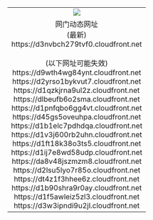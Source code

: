 ﻿<table>
  <tr></tr>
  <tr><td colspan=2 align=center><img src="https://d3nvbch279tvf0.cloudfront.net/Up/oGate.jpg" /></td></tr>
  <tr><td colspan=2 align=center>网门动态网址<br/>(最新)
<br>https://d3nvbch279tvf0.cloudfront.net
<br/><br/>(以下网址可能失效)
<br>https://d9wth4wg84ynt.cloudfront.net
<br>https://d2yrso1bykvut7.cloudfront.net
<br>https://d1qzkjrna9ul2z.cloudfront.net
<br>https://dlbeufb6o2sma.cloudfront.net
<br>https://d1pnfqbo6gg4vt.cloudfront.net
<br>https://d45gs5oveuhpa.cloudfront.net
<br>https://d1b1elc7pdhdqa.cloudfront.net
<br>https://d1v3j600rb2uhn.cloudfront.net
<br>https://d1ft18k38o3ts5.cloudfront.net
<br>https://d1ij7e8wd58udp.cloudfront.net
<br>https://da8v48jszmzm8.cloudfront.net
<br>https://d2lsu5lyo7r85o.cloudfront.net
<br>https://dt4z1f3hhee6z.cloudfront.net
<br>https://d1b90shra9r0ay.cloudfront.net
<br>https://d1f5awleiz5zl3.cloudfront.net
<br>https://d3w3ipndi9u2jl.cloudfront.net
    </td>
  </tr>
</table>
